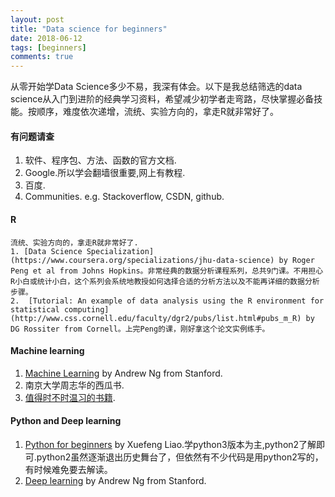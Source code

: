```yaml
---
layout: post
title: "Data science for beginners"
date: 2018-06-12
tags: [beginners]
comments: true
---
```


从零开始学Data Science多少不易，我深有体会。以下是我总结筛选的data science从入门到进阶的经典学习资料，希望减少初学者走弯路，尽快掌握必备技能。按顺序，难度依次递增，流统、实验方向的，拿走R就非常好了。

#### 有问题请查

1. 软件、程序包、方法、函数的官方文档.
2. Google.所以学会翻墙很重要,网上有教程.
3. 百度.
4. Communities. e.g. Stackoverflow, CSDN, github.

#### R
    流统、实验方向的，拿走R就非常好了.
    1. [Data Science Specialization](https://www.coursera.org/specializations/jhu-data-science) by Roger Peng et al from Johns Hopkins。非常经典的数据分析课程系列，总共9门课。不用担心R小白或统计小白，这个系列会系统地教授如何选择合适的分析方法以及不能再详细的数据分析步骤。
    2.  [Tutorial: An example of data analysis using the R environment for statistical computing](http://www.css.cornell.edu/faculty/dgr2/pubs/list.html#pubs_m_R) by DG Rossiter from Cornell。上完Peng的课，刚好拿这个论文实例练手。

#### Machine learning

1. [Machine Learning](https://www.coursera.org/learn/machine-learning) by Andrew Ng from Stanford.
2. 南京大学周志华的西瓜书.
3. [值得时不时温习的书籍](https://www.zhihu.com/question/22221180).


#### Python and Deep learning

1. [Python for beginners](https://www.liaoxuefeng.com/wiki/0014316089557264a6b348958f449949df42a6d3a2e542c000) by Xuefeng Liao.学python3版本为主,python2了解即可.python2虽然逐渐退出历史舞台了，但依然有不少代码是用python2写的，有时候难免要去解读。
2. [Deep learning](https://www.coursera.org/specializations/deep-learning) by Andrew Ng from Stanford.

